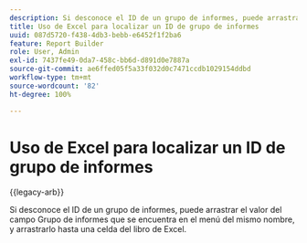 ```yaml
---
description: Si desconoce el ID de un grupo de informes, puede arrastrar el valor del campo Grupo de informes que se encuentra en el menú del mismo nombre, y arrastrarlo hasta una celda del libro de Excel.
title: Uso de Excel para localizar un ID de grupo de informes
uuid: 087d5720-f438-4db3-bebb-e6452f1f2ba6
feature: Report Builder
role: User, Admin
exl-id: 7437fe49-0da7-458c-bb6d-d891d0e7887a
source-git-commit: ae6ffed05f5a33f032d0c7471ccdb1029154ddbd
workflow-type: tm+mt
source-wordcount: '82'
ht-degree: 100%

---
```


# Uso de Excel para localizar un ID de grupo de informes

{{legacy-arb}}

Si desconoce el ID de un grupo de informes, puede arrastrar el valor del campo Grupo de informes que se encuentra en el menú del mismo nombre, y arrastrarlo hasta una celda del libro de Excel.
